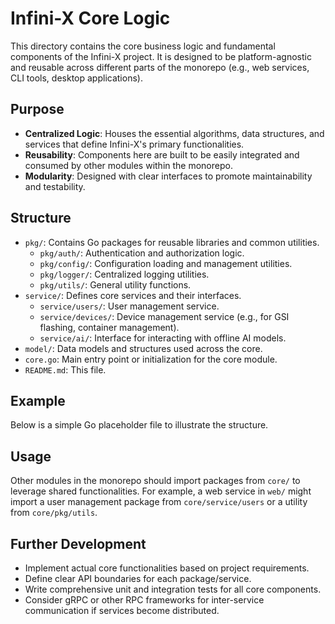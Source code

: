 # Infini-X Core Logic

This directory contains the core business logic and fundamental components of the Infini-X project. It is designed to be platform-agnostic and reusable across different parts of the monorepo (e.g., web services, CLI tools, desktop applications).

## Purpose
- **Centralized Logic**: Houses the essential algorithms, data structures, and services that define Infini-X's primary functionalities.
- **Reusability**: Components here are built to be easily integrated and consumed by other modules within the monorepo.
- **Modularity**: Designed with clear interfaces to promote maintainability and testability.

## Structure
- `pkg/`: Contains Go packages for reusable libraries and common utilities.
  - `pkg/auth/`: Authentication and authorization logic.
  - `pkg/config/`: Configuration loading and management utilities.
  - `pkg/logger/`: Centralized logging utilities.
  - `pkg/utils/`: General utility functions.
- `service/`: Defines core services and their interfaces.
  - `service/users/`: User management service.
  - `service/devices/`: Device management service (e.g., for GSI flashing, container management).
  - `service/ai/`: Interface for interacting with offline AI models.
- `model/`: Data models and structures used across the core.
- `core.go`: Main entry point or initialization for the core module.
- `README.md`: This file.

## Example
Below is a simple Go placeholder file to illustrate the structure.

## Usage
Other modules in the monorepo should import packages from `core/` to leverage shared functionalities. For example, a web service in `web/` might import a user management package from `core/service/users` or a utility from `core/pkg/utils`.

## Further Development
- Implement actual core functionalities based on project requirements.
- Define clear API boundaries for each package/service.
- Write comprehensive unit and integration tests for all core components.
- Consider gRPC or other RPC frameworks for inter-service communication if services become distributed.